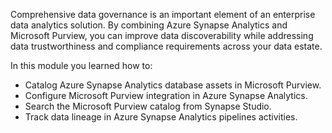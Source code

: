 
Comprehensive data governance is an important element of an enterprise data analytics solution. By combining Azure Synapse Analytics and Microsoft Purview, you can improve data discoverability while addressing data trustworthiness and compliance requirements across your data estate.

In this module you learned how to:

- Catalog Azure Synapse Analytics database assets in Microsoft Purview.
- Configure Microsoft Purview integration in Azure Synapse Analytics.
- Search the Microsoft Purview catalog from Synapse Studio.
- Track data lineage in Azure Synapse Analytics pipelines activities.
